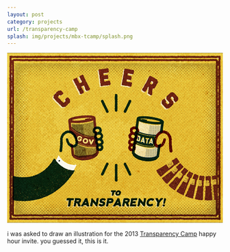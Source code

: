 ```yaml
---
layout: post
category: projects
url: /transparency-camp
splash: img/projects/mbx-tcamp/splash.png
---
```


![transparency](../img/projects/mbx-tcamp/cheers.jpg)

i was asked to draw an illustration for the 2013 [Transparency Camp](http://transparencycamp.org/) happy hour invite. you guessed it, this is it.